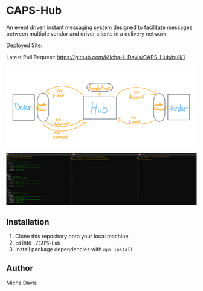 # CAPS-Hub

An event driven instant messaging system designed to facilitate messages between multiple vendor and driver clients in a delivery network.

Deployed Site: <Not Yet> 

Latest Pull Request: https://github.com/Micha-L-Davis/CAPS-Hub/pull/1

![UML Diagram](brave_6DizQwJrX2.png)

![Example Output](ubuntu_u4jzawF2OI.png)
    
## Installation

1. Clone this repository onto your local machine
2. `cd` into `./CAPS-Hub`
3. Install package dependencies with `npm install`

## Author

Micha Davis

